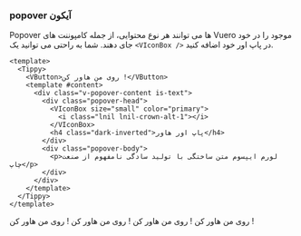 ### popover آیکون

Popover ها می توانند هر نوع محتوایی، از جمله کامپوننت های Vuero موجود را در خود جای دهند. شما به راحتی می توانید یک `<VIconBox />` در پاپ اور خود اضافه کنید.

<!--code-->

```vue
<template>
  <Tippy>
    <VButton>روی من هاور کن !</VButton>
    <template #content>
      <div class="v-popover-content is-text">
        <div class="popover-head">
          <VIconBox size="small" color="primary">
            <i class="lnil lnil-crown-alt-1"></i>
          </VIconBox>
          <h4 class="dark-inverted">پاپ اور هاور</h4>
        </div>
        <div class="popover-body">
          <p>لورم ایپسوم متن ساختگی با تولید سادگی نامفهوم از صنعت چاپ</p>
        </div>
      </div>
    </template>
  </Tippy>
</template>
```

<!--/code-->

<!--example-->

<div class="buttons">
  <Tippy>
    <VButton class="mx-1">روی من هاور کن !</VButton>
    <template #content>
      <div class="v-popover-content is-text">
          <div class="popover-head">
              <VIconBox size="small" color="primary">
                <i class="iconify" data-icon="feather:x" />
              </VIconBox>
              <h4 class="dark-inverted">پاپ اور هاور</h4>
          </div>
          <div class="popover-body">
              <p>لورم ایپسوم متن ساختگی با تولید سادگی نامفهوم از صنعت چاپ</p>
          </div>
      </div>
    </template>
  </Tippy>
  <Tippy>
    <VButton class="mx-1">روی من هاور کن !</VButton>
    <template #content>
      <div class="v-popover-content is-text">
          <div class="popover-head">
                <VIconBox size="small" color="info">
                    <i class="lnil lnil-crown-alt-1"></i>
                </VIconBox>
                <h4 class="dark-inverted">پاپ اور هاور</h4>
          </div>
          <div class="popover-body">
              <p>لورم ایپسوم متن ساختگی با تولید سادگی نامفهوم از صنعت چاپ</p>
          </div>
      </div>
    </template>
  </Tippy>
  <Tippy>
    <VButton class="mx-1">روی من هاور کن !</VButton>
    <template #content>
      <div class="v-popover-content is-text">
          <div class="popover-head">
                <VIconBox size="small" color="orange">
                    <i class="lnil lnil-crown-alt-1"></i>
                </VIconBox>
                <h4 class="dark-inverted">پاپ اور هاور</h4>
          </div>
          <div class="popover-body">
              <p>لورم ایپسوم متن ساختگی با تولید سادگی نامفهوم از صنعت چاپ</p>
          </div>
      </div>
    </template>
  </Tippy>
  <Tippy>
    <VButton class="mx-1">روی من هاور کن !</VButton>
    <template #content>
      <div class="v-popover-content is-text">
          <div class="popover-head">
                <VIconBox size="small" color="green">
                    <i class="lnil lnil-crown-alt-1"></i>
                </VIconBox>
                <h4 class="dark-inverted">پاپ اور هاور</h4>
          </div>
          <div class="popover-body">
              <p>لورم ایپسوم متن ساختگی با تولید سادگی نامفهوم از صنعت چاپ</p>
          </div>
      </div>
    </template>
  </Tippy>
</div>

<!--/example-->
